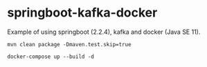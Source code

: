 # springboot-kafka-docker

Example of using springboot (2.2.4), kafka and docker (Java SE 11).

`mvn clean package -Dmaven.test.skip=true`

`docker-compose up --build -d`
